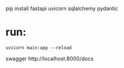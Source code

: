 pip install fastapi uvicorn sqlalchemy pydantic

# run:

`uvicorn main:app --reload`

swagger http://localhost:8000/docs
